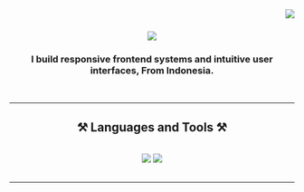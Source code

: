 <img align="right" src="https://visitor-badge.laobi.icu/badge?page_id=salesp07.salesp07" />

<h1 align="center">
    <img src="https://readme-typing-svg.herokuapp.com/?font=Righteous&size=35&center=true&vCenter=true&width=500&height=70&duration=4000&lines=Hi+There!+;+I'm+Jackz!;" />
</h1>

<h3 align="center">I build responsive frontend systems and intuitive user interfaces, From Indonesia.</h3>

<br/>

 <hr/>
 
<h2 align="center">⚒️ Languages and Tools ⚒️</h2>
<br/>
<div align="center">
    <img src="https://skillicons.dev/icons?i=bootstrap,html,css,vscode,github,tailwind,git," />
    <img src="https://skillicons.dev/icons?i=nodejs,javascript," /><br>
</div>

<br/>
<hr/>
